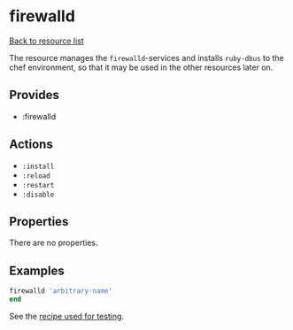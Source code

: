 # firewalld

[Back to resource list](../README.md#resources)

The resource manages the `firewalld`-services and installs `ruby-dbus`
to the chef environment, so that it may be used in the other resources
later on.

## Provides

- :firewalld

## Actions

- `:install`
- `:reload`
- `:restart`
- `:disable`

## Properties

There are no properties.

## Examples

```ruby
firewalld 'arbitrary-name'
end
```

See the [recipe used for testing](../../test/fixtures/cookbooks/firewalld-test/recipes/default.rb).
